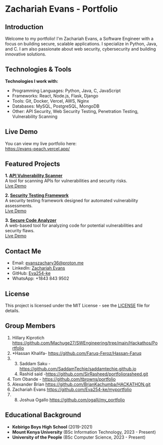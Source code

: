 # Zachariah Evans - Portfolio

## Introduction
Welcome to my portfolio! I'm Zachariah Evans, a Software Engineer with a focus on building secure, scalable applications. I specialize in Python, Java, and C. I am also passionate about web security, cybersecurity and building innovative solutions.

## Technologies & Tools
**Technologies I work with:**
- Programming Languages: Python, Java, C, JavaScript
- Frameworks: React, Node.js, Flask, Django
- Tools: Git, Docker, Vercel, AWS, Nginx
- Databases: MySQL, PostgreSQL, MongoDB
- Other: API Security, Web Security Testing, Penetration Testing, Vulnerability Scanning

## Live Demo
You can view my live portfolio here:  
https://evans-peach.vercel.app/

## Featured Projects
**1. [API Vulnerability Scanner](https://github.com/Eva254-ke/api-vulnerabilitiy-scanner)**  
A tool for scanning APIs for vulnerabilities and security risks.  
[Live Demo](https://apivulndetective.vercel.app/)

**2. [Security Testing Framework](https://github.com/Eva254-ke/vulnerablast)**  
A security testing framework designed for automated vulnerability assessments.  
[Live Demo](https://testingframework.vercel.app)

**3. [Secure Code Analyzer](https://github.com/Eva254-ke/api-vuln-detective)**  
A web-based tool for analyzing code for potential vulnerabilities and security flaws.  
[Live Demo](https://securecode.vercel.app)

## Contact Me
- Email: [evanszachary36@proton.me](mailto:evanszachary36@proton.me)
- LinkedIn: [Zachariah Evans](https://www.linkedin.com/in/zachariah-evans-6aa862301)
- GitHub: [Eva254-ke](https://github.com/Eva254-ke)
- WhatsApp: +1843 843 9502

## License
This project is licensed under the MIT License - see the [LICENSE](LICENSE) file for details.

## Group Members
1. Hillary Kiprotich https://github.com/Machuge27/SWEngineering/tree/main/Hackathos/Portfolio
2. *Hassan Khalifa- https://github.com/Faruq-Feroz/Hassan-Faruq
3. 3. Saddam Saku - https://github.com/SaddamTechie/saddamtechie.github.io
   4. Rashid said -https://github.com/SirRasheed/portfoliorasheed.git
5.   Tom Obande - https://github.com/tbrowns/portfolio
6. Alexander Brian  https://github.com/BrianKachumba/HACKATHON.git
7. Zachariah Evans https://github.com/Eva254-ke/myportfolio
8.  8. Joshua Ogallo  https://github.com/ogallj/my_portfolio 

## Educational Background
- **Kebirigo Boys High School** (2019-2021)
- **Mount Kenya University** (BSc Information Technology, 2023 - Present)
- **University of the People** (BSc Computer Science, 2023 - Present)
